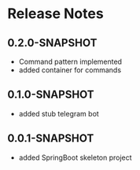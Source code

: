 # Release Notes

## 0.2.0-SNAPSHOT

* Command pattern implemented
* added container for commands

## 0.1.0-SNAPSHOT

* added stub telegram bot

## 0.0.1-SNAPSHOT

* added SpringBoot skeleton project
